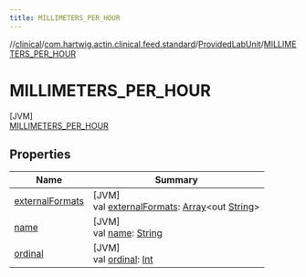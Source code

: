 ```yaml
---
title: MILLIMETERS_PER_HOUR
---
```

//[clinical](../../../../index.html)/[com.hartwig.actin.clinical.feed.standard](../../index.html)/[ProvidedLabUnit](../index.html)/[MILLIMETERS_PER_HOUR](index.html)



# MILLIMETERS_PER_HOUR



[JVM]\
[MILLIMETERS_PER_HOUR](index.html)



## Properties


| Name | Summary |
|---|---|
| [externalFormats](../external-formats.html) | [JVM]<br>val [externalFormats](../external-formats.html): [Array](https://kotlinlang.org/api/latest/jvm/stdlib/kotlin/-array/index.html)&lt;out [String](https://kotlinlang.org/api/latest/jvm/stdlib/kotlin/-string/index.html)&gt; |
| [name](../-n-o-n-e/index.html#-372974862%2FProperties%2F1757943785) | [JVM]<br>val [name](../-n-o-n-e/index.html#-372974862%2FProperties%2F1757943785): [String](https://kotlinlang.org/api/latest/jvm/stdlib/kotlin/-string/index.html) |
| [ordinal](../-n-o-n-e/index.html#-739389684%2FProperties%2F1757943785) | [JVM]<br>val [ordinal](../-n-o-n-e/index.html#-739389684%2FProperties%2F1757943785): [Int](https://kotlinlang.org/api/latest/jvm/stdlib/kotlin/-int/index.html) |

